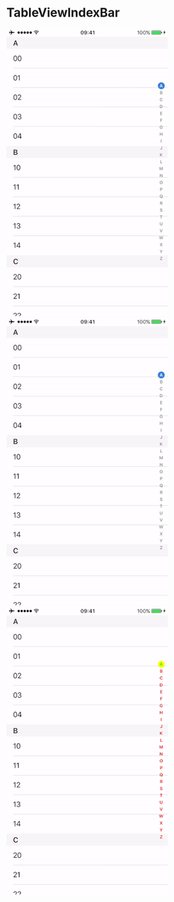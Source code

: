 # TableViewIndexBar
![image](https://github.com/zhengwei931102/TableViewIndexBar/blob/master/ScreenShot.gif) 
![image](https://github.com/zhengwei931102/TableViewIndexBar/blob/master/ScreenShot2.gif) 
![image](https://github.com/zhengwei931102/TableViewIndexBar/blob/master/ScreenShot3.gif) 
